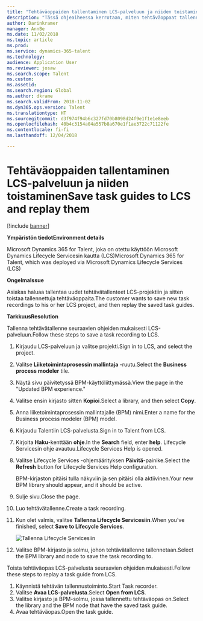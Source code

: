 ```yaml
---
title: "Tehtäväoppaiden tallentaminen LCS-palveluun ja niiden toistaminen"
description: "Tässä ohjeaiheessa kerrotaan, miten tehtäväoppaat tallennetaan Microsoft Dynamics Lifecycle Servicesin (LCS) ja miten niitä toistetaan."
author: Darinkramer
manager: AnnBe
ms.date: 11/02/2018
ms.topic: article
ms.prod: 
ms.service: dynamics-365-talent
ms.technology: 
audience: Application User
ms.reviewer: josaw
ms.search.scope: Talent
ms.custom: 
ms.assetid: 
ms.search.region: Global
ms.author: dkrame
ms.search.validFrom: 2018-11-02
ms.dyn365.ops.version: Talent
ms.translationtype: HT
ms.sourcegitcommit: d3f974f94b6c327fd70b8098d24f9e1f1e1e8eeb
ms.openlocfilehash: 40b4c3154a04a557b8a670e1f1ae3722c71122fe
ms.contentlocale: fi-fi
ms.lasthandoff: 12/04/2018

---
```


# <a name="save-task-guides-to-lcs-and-replay-them"></a><span data-ttu-id="a1ddd-103">Tehtäväoppaiden tallentaminen LCS-palveluun ja niiden toistaminen</span><span class="sxs-lookup"><span data-stu-id="a1ddd-103">Save task guides to LCS and replay them</span></span>

[!include [banner](includes/banner.md)]

<span data-ttu-id="a1ddd-104">**Ympäristön tiedot**</span><span class="sxs-lookup"><span data-stu-id="a1ddd-104">**Environment details**</span></span> 

<span data-ttu-id="a1ddd-105">Microsoft Dynamics 365 for Talent, joka on otettu käyttöön Microsoft Dynamics Lifecycle Servicesin kautta (LCS)</span><span class="sxs-lookup"><span data-stu-id="a1ddd-105">Microsoft Dynamics 365 for Talent, which was deployed via Microsoft Dynamics Lifecycle Services (LCS)</span></span>

<span data-ttu-id="a1ddd-106">**Ongelma**</span><span class="sxs-lookup"><span data-stu-id="a1ddd-106">**Issue**</span></span>

<span data-ttu-id="a1ddd-107">Asiakas haluaa tallentaa uudet tehtävätallenteet LCS-projektiin ja sitten toistaa tallennettuja tehtäväoppaita.</span><span class="sxs-lookup"><span data-stu-id="a1ddd-107">The customer wants to save new task recordings to his or her LCS project, and then replay the saved task guides.</span></span>

<span data-ttu-id="a1ddd-108">**Tarkkuus**</span><span class="sxs-lookup"><span data-stu-id="a1ddd-108">**Resolution**</span></span>

<span data-ttu-id="a1ddd-109">Tallenna tehtävätallenne seuraavien ohjeiden mukaisesti LCS-palveluun.</span><span class="sxs-lookup"><span data-stu-id="a1ddd-109">Follow these steps to save a task recording to LCS.</span></span>

1. <span data-ttu-id="a1ddd-110">Kirjaudu LCS-palveluun ja valitse projekti.</span><span class="sxs-lookup"><span data-stu-id="a1ddd-110">Sign in to LCS, and select the project.</span></span>
2. <span data-ttu-id="a1ddd-111">Valitse **Liiketoimintaprosessin mallintaja** -ruutu.</span><span class="sxs-lookup"><span data-stu-id="a1ddd-111">Select the **Business process modeler** tile.</span></span>
3. <span data-ttu-id="a1ddd-112">Näytä sivu päivitetyssä BPM-käyttöliittymässä.</span><span class="sxs-lookup"><span data-stu-id="a1ddd-112">View the page in the "Updated BPM experience."</span></span>
4. <span data-ttu-id="a1ddd-113">Valitse ensin kirjasto sitten **Kopioi**.</span><span class="sxs-lookup"><span data-stu-id="a1ddd-113">Select a library, and then select **Copy**.</span></span>
5. <span data-ttu-id="a1ddd-114">Anna liiketoimintaprosessin mallintajalle (BPM) nimi.</span><span class="sxs-lookup"><span data-stu-id="a1ddd-114">Enter a name for the Business process modeler (BPM) model.</span></span>
6. <span data-ttu-id="a1ddd-115">Kirjaudu Talentiin LCS-palvelusta.</span><span class="sxs-lookup"><span data-stu-id="a1ddd-115">Sign in to Talent from LCS.</span></span>
7. <span data-ttu-id="a1ddd-116">Kirjoita **Haku**-kenttään **ohje**.</span><span class="sxs-lookup"><span data-stu-id="a1ddd-116">In the **Search** field, enter **help**.</span></span> <span data-ttu-id="a1ddd-117">Lifecycle Servicesin ohje avautuu.</span><span class="sxs-lookup"><span data-stu-id="a1ddd-117">Lifecycle Services Help is opened.</span></span>
8. <span data-ttu-id="a1ddd-118">Valitse Lifecycle Services -ohjemäärityksen **Päivitä**-painike.</span><span class="sxs-lookup"><span data-stu-id="a1ddd-118">Select the **Refresh** button for Lifecycle Services Help configuration.</span></span>

    <span data-ttu-id="a1ddd-119">BPM-kirjaston pitäisi tulla näkyviin ja sen pitäisi olla aktiivinen.</span><span class="sxs-lookup"><span data-stu-id="a1ddd-119">Your new BPM library should appear, and it should be active.</span></span>

9. <span data-ttu-id="a1ddd-120">Sulje sivu.</span><span class="sxs-lookup"><span data-stu-id="a1ddd-120">Close the page.</span></span>
10. <span data-ttu-id="a1ddd-121">Luo tehtävätallenne.</span><span class="sxs-lookup"><span data-stu-id="a1ddd-121">Create a task recording.</span></span>
11. <span data-ttu-id="a1ddd-122">Kun olet valmis, valitse **Tallenna Lifecycle Servicesiin**.</span><span class="sxs-lookup"><span data-stu-id="a1ddd-122">When you've finished, select **Save to Lifecycle Services**.</span></span>

    ![Tallenna Lifecycle Servicesiin](media/task-guides.png)

12. <span data-ttu-id="a1ddd-124">Valitse BPM-kirjasto ja solmu, johon tehtävätallenne tallennetaan.</span><span class="sxs-lookup"><span data-stu-id="a1ddd-124">Select the BPM library and node to save the task recording to.</span></span>

<span data-ttu-id="a1ddd-125">Toista tehtäväopas LCS-palvelusta seuraavien ohjeiden mukaisesti.</span><span class="sxs-lookup"><span data-stu-id="a1ddd-125">Follow these steps to replay a task guide from LCS.</span></span>

1. <span data-ttu-id="a1ddd-126">Käynnistä tehtävän tallennustoiminto.</span><span class="sxs-lookup"><span data-stu-id="a1ddd-126">Start Task recorder.</span></span>
2. <span data-ttu-id="a1ddd-127">Valitse **Avaa LCS-palvelusta**.</span><span class="sxs-lookup"><span data-stu-id="a1ddd-127">Select **Open from LCS**.</span></span>
3. <span data-ttu-id="a1ddd-128">Valitse kirjasto ja BPM-solmu, jossa tallennettu tehtäväopas on.</span><span class="sxs-lookup"><span data-stu-id="a1ddd-128">Select the library and the BPM node that have the saved task guide.</span></span>
4. <span data-ttu-id="a1ddd-129">Avaa tehtäväopas.</span><span class="sxs-lookup"><span data-stu-id="a1ddd-129">Open the task guide.</span></span>


